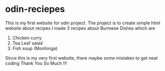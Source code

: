 # odin-reciepes
This is my first website for odin project.
The project is to create simple html website about recipes
I made 3 recipes about Burmese Dishes which are 
1. Chicken curry
2. Tea Leaf salad 
3. Fish soup (Monhinga)

Since this is my very first website, there maybe some mistakes to get neat coding 
Thank You So Much !!!